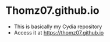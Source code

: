 # Thomz07.github.io
- This is basically my Cydia repository
- Access it at https://thomz07.github.io
